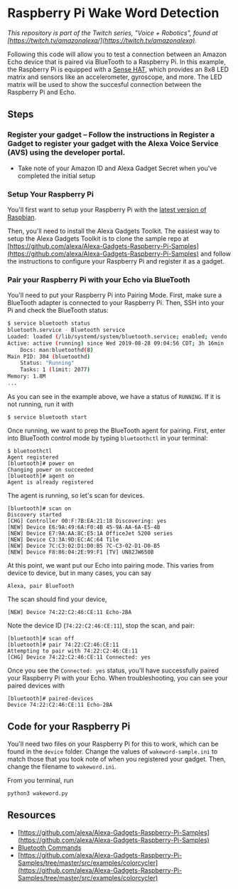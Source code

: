 # Raspberry Pi Wake Word Detection

_This repository is part of the Twitch series, "Voice + Robotics", found at [https://twitch.tv/amazonalexa/](https://twitch.tv/amazonalexa)._

Following this code will allow you to test a connection between an Amazon Echo device that is paired via BlueTooth to a Raspberry Pi. In this example, the Raspberry Pi is equipped with a [Sense HAT](https://www.raspberrypi.org/products/sense-hat/), which provides an 8x8 LED matrix and sensors like an accelerometer, gyroscope, and more. The LED matrix will be used to show the succesful connection between the Raspberry Pi and Echo.

## Steps

### Register your gadget – Follow the instructions in Register a Gadget to register your gadget with the Alexa Voice Service (AVS) using the developer portal.

- Take note of your Amazon ID and Alexa Gadget Secret when you've completed the initial setup

### Setup Your Raspberry Pi

You'll first want to setup your Raspberry Pi with the [latest version of Raspbian](https://www.raspberrypi.org/downloads/raspbian/). 

Then, you'll need to install the Alexa Gadgets Toolkit. The easiest way to setup the Alexa Gadgets Toolkit is to clone the sample repo at [https://github.com/alexa/Alexa-Gadgets-Raspberry-Pi-Samples](https://github.com/alexa/Alexa-Gadgets-Raspberry-Pi-Samples) and follow the instructions to configure your Raspberry Pi and register it as a gadget. 

### Pair your Raspberry Pi with your Echo via BlueTooth

You'll need to put your Raspberry Pi into Pairing Mode. First, make sure a BlueTooth adapter is connected to your Raspberry Pi. Then, SSH into your Pi and check the BlueTooth status:

```bash
$ service bluetooth status
bluetooth.service - Bluetooth service
Loaded: loaded (/lib/systemd/system/bluetooth.service; enabled; vendo
Active: active (running) since Wed 2019-08-28 09:04:56 CDT; 3h 16min
    Docs: man:bluetoothd(8)
Main PID: 304 (bluetoothd)
    Status: "Running"
    Tasks: 1 (limit: 2077)
Memory: 1.8M
...
```

As you can see in the example above, we have a status of `RUNNING`. If it is not running, run it with

    $ service bluetooth start

Once running, we want to prep the BlueTooth agent for pairing. First, enter into BlueTooth control mode by typing `bluetoothctl` in your terminal:

    $ bluetoothctl
    Agent registered
    [bluetooth]# power on
    Changing power on succeeded
    [bluetooth]# agent on
    Agent is already registered

The agent is running, so let's scan for devices. 

    [bluetooth]# scan on
    Discovery started
    [CHG] Controller 00:F:7B:EA:21:18 Discovering: yes
    [NEW] Device E6:9A:49:6A:F0:4B 45-9A-AA-6A-E5-4B
    [NEW] Device E7:9A:AA:8C:E5:1A OfficeJet 5200 series
    [NEW] Device C3:3A:9D:EC:AC:64 Tile
    [NEW] Device 7C:C3:02:D1:D0:B5 7C-C3-02-D1-D0-B5
    [NEW] Device F8:86:04:2E:99:F1 [TV] UN82JW650B

At this point, we want put our Echo into pairing mode. This varies from device to device, but in many cases, you can say

    Alexa, pair BlueTooth

The scan should find your device,

    [NEW] Device 74:22:C2:46:CE:11 Echo-2BA

Note the device ID (`74:22:C2:46:CE:11`), stop the scan, and pair:

    [bluetooth]# scan off
    [bluetooth]# pair 74:22:C2:46:CE:11
    Attempting to pair with 74:22:C2:46:CE:11
    [CHG] Device 74:22:C2:46:CE:11 Connected: yes

Once you see the `Connected: yes` status, you'll have successfully paired your Raspberry Pi with your Echo. When troubleshooting, you can see your paired devices with

    [bluetooth]# paired-devices
    Device 74:22:C2:46:CE:11 Echo-2BA

## Code for your Raspberry Pi

You'll need two files on your Raspberry Pi for this to work, which can be found in the `device` folder. Change the values of `wakeword-sample.ini` to match those that you took note of when you registered your gadget. Then, change the filename to `wakeword.ini`.

From you terminal, run

    python3 wakeword.py

## Resources

- [https://github.com/alexa/Alexa-Gadgets-Raspberry-Pi-Samples](https://github.com/alexa/Alexa-Gadgets-Raspberry-Pi-Samples)
- [Bluetooth Commands](https://www.raspberrypi.org/forums/viewtopic.php?t=214373)
- [https://github.com/alexa/Alexa-Gadgets-Raspberry-Pi-Samples/tree/master/src/examples/colorcycler](https://github.com/alexa/Alexa-Gadgets-Raspberry-Pi-Samples/tree/master/src/examples/colorcycler)